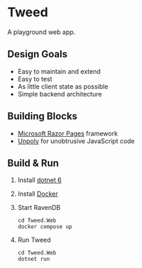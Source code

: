 # Tweed

A playground web app. 

## Design Goals

* Easy to maintain and extend
* Easy to test
* As little client state as possible
* Simple backend architecture

## Building Blocks

* [Microsoft Razor Pages](https://learn.microsoft.com/en-us/aspnet/core/razor-pages/?view=aspnetcore-7.0&tabs=visual-studio) framework
* [Unpoly](https://unpoly.com/) for unobtrusive JavaScript code

## Build & Run

1. Install [dotnet 6](https://dotnet.microsoft.com/en-us/download)
2. Install [Docker](https://www.docker.com/)
3. Start RavenDB

       cd Tweed.Web
       docker compose up

4. Run Tweed

       cd Tweed.Web
       dotnet run
